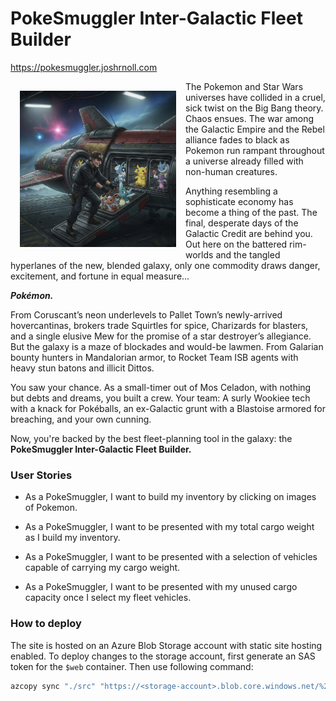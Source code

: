 # PokeSmuggler Inter-Galactic Fleet Builder

https://pokesmuggler.joshrnoll.com

<img src="images/pokesmuggler.jpg" height=250 align=left HSPACE=15 VSPACE=15>

The Pokemon and Star Wars universes have collided in a cruel, sick twist on the Big Bang theory. Chaos ensues. The war among the Galactic Empire and the Rebel alliance fades to black as Pokemon run rampant throughout a universe already filled with non-human creatures.

Anything resembling a sophisticate economy has become a thing of the past. The final, desperate days of the Galactic Credit are behind you. Out here on the battered rim-worlds and the tangled hyperlanes of the new, blended galaxy, only one commodity draws danger, excitement, and fortune in equal measure...


***Pokémon.***

From Coruscant’s neon underlevels to Pallet Town’s newly-arrived hovercantinas, brokers trade Squirtles for spice, Charizards for blasters, and a single elusive Mew for the promise of a star destroyer’s allegiance. But the galaxy is a maze of blockades and would-be lawmen. From Galarian bounty hunters in Mandalorian armor, to Rocket Team ISB agents with heavy stun batons and illicit Dittos.

You saw your chance. As a small-timer out of Mos Celadon, with nothing but debts and dreams, you built a crew. Your team: A surly Wookiee tech with a knack for Pokéballs, an ex-Galactic grunt with a Blastoise armored for breaching, and your own cunning.

Now, you're backed by the best fleet-planning tool in the galaxy: the **PokeSmuggler Inter-Galactic Fleet Builder.**

### User Stories

- As a PokeSmuggler, I want to build my inventory by clicking on images of Pokemon.

- As a PokeSmuggler, I want to be presented with my total cargo weight as I build my inventory.

- As a PokeSmuggler, I want to be presented with a selection of vehicles capable of carrying my cargo weight.

- As a PokeSmuggler, I want to be presented with my unused cargo capacity once I select my fleet vehicles.


### How to deploy

The site is hosted on an Azure Blob Storage account with static site hosting enabled. To deploy changes to the storage account, first generate an SAS token for the ```$web``` container. Then use following command:

```bash
azcopy sync "./src" "https://<storage-account>.blob.core.windows.net/%24web?<sas-token>" --recursive --delete-destination=true
```

